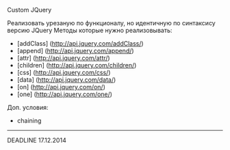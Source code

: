 Custom JQuery

Реализовать урезаную по функционалу, но идентичную по синтаксису версию JQuery
Методы которые нужно реализовывать:
* [addClass] (http://api.jquery.com/addClass/)
* [append] (http://api.jquery.com/append/)
* [attr] (http://api.jquery.com/attr/)
* [children] (http://api.jquery.com/children/)
* [css] (http://api.jquery.com/css/)
* [data] (http://api.jquery.com/data/)
* [on] (http://api.jquery.com/on/)
* [one] (http://api.jquery.com/one/)

Доп. условия:
* chaining

---
DEADLINE 17.12.2014
